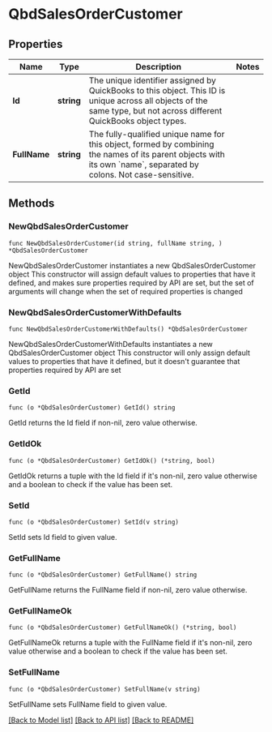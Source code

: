 # QbdSalesOrderCustomer

## Properties

Name | Type | Description | Notes
------------ | ------------- | ------------- | -------------
**Id** | **string** | The unique identifier assigned by QuickBooks to this object. This ID is unique across all objects of the same type, but not across different QuickBooks object types. | 
**FullName** | **string** | The fully-qualified unique name for this object, formed by combining the names of its parent objects with its own &#x60;name&#x60;, separated by colons. Not case-sensitive. | 

## Methods

### NewQbdSalesOrderCustomer

`func NewQbdSalesOrderCustomer(id string, fullName string, ) *QbdSalesOrderCustomer`

NewQbdSalesOrderCustomer instantiates a new QbdSalesOrderCustomer object
This constructor will assign default values to properties that have it defined,
and makes sure properties required by API are set, but the set of arguments
will change when the set of required properties is changed

### NewQbdSalesOrderCustomerWithDefaults

`func NewQbdSalesOrderCustomerWithDefaults() *QbdSalesOrderCustomer`

NewQbdSalesOrderCustomerWithDefaults instantiates a new QbdSalesOrderCustomer object
This constructor will only assign default values to properties that have it defined,
but it doesn't guarantee that properties required by API are set

### GetId

`func (o *QbdSalesOrderCustomer) GetId() string`

GetId returns the Id field if non-nil, zero value otherwise.

### GetIdOk

`func (o *QbdSalesOrderCustomer) GetIdOk() (*string, bool)`

GetIdOk returns a tuple with the Id field if it's non-nil, zero value otherwise
and a boolean to check if the value has been set.

### SetId

`func (o *QbdSalesOrderCustomer) SetId(v string)`

SetId sets Id field to given value.


### GetFullName

`func (o *QbdSalesOrderCustomer) GetFullName() string`

GetFullName returns the FullName field if non-nil, zero value otherwise.

### GetFullNameOk

`func (o *QbdSalesOrderCustomer) GetFullNameOk() (*string, bool)`

GetFullNameOk returns a tuple with the FullName field if it's non-nil, zero value otherwise
and a boolean to check if the value has been set.

### SetFullName

`func (o *QbdSalesOrderCustomer) SetFullName(v string)`

SetFullName sets FullName field to given value.



[[Back to Model list]](../README.md#documentation-for-models) [[Back to API list]](../README.md#documentation-for-api-endpoints) [[Back to README]](../README.md)


